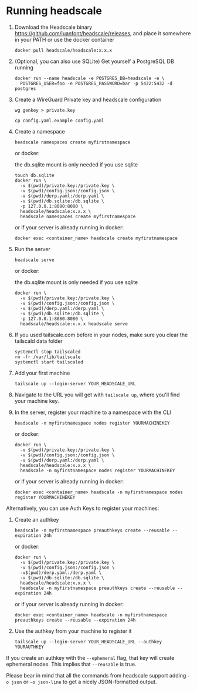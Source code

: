 # Running headscale

1. Download the Headscale binary https://github.com/juanfont/headscale/releases, and place it somewhere in your PATH or use the docker container

   ```shell
   docker pull headscale/headscale:x.x.x
   ```

   <!--
    or
    ```shell
    docker pull ghrc.io/juanfont/headscale:x.x.x
    ``` -->

2. (Optional, you can also use SQLite) Get yourself a PostgreSQL DB running

   ```shell
   docker run --name headscale -e POSTGRES_DB=headscale -e \
     POSTGRES_USER=foo -e POSTGRES_PASSWORD=bar -p 5432:5432 -d postgres
   ```

3. Create a WireGuard Private key and headscale configuration

   ```shell
   wg genkey > private.key

   cp config.yaml.example config.yaml
   ```

4. Create a namespace

   ```shell
   headscale namespaces create myfirstnamespace
   ```

   or docker:

   the db.sqlite mount is only needed if you use sqlite

   ```shell
   touch db.sqlite
   docker run \
     -v $(pwd)/private.key:/private.key \
     -v $(pwd)/config.json:/config.json \
     -v $(pwd)/derp.yaml:/derp.yaml \
     -v $(pwd)/db.sqlite:/db.sqlite \
     -p 127.0.0.1:8080:8080 \
     headscale/headscale:x.x.x \
     headscale namespaces create myfirstnamespace
   ```

   or if your server is already running in docker:

   ```shell
   docker exec <container_name> headscale create myfirstnamespace
   ```

5. Run the server

   ```shell
   headscale serve
   ```

   or docker:

   the db.sqlite mount is only needed if you use sqlite

   ```shell
   docker run \
     -v $(pwd)/private.key:/private.key \
     -v $(pwd)/config.json:/config.json \
     -v $(pwd)/derp.yaml:/derp.yaml \
     -v $(pwd)/db.sqlite:/db.sqlite \
     -p 127.0.0.1:8080:8080 \
     headscale/headscale:x.x.x headscale serve
   ```

6. If you used tailscale.com before in your nodes, make sure you clear the tailscald data folder

   ```shell
   systemctl stop tailscaled
   rm -fr /var/lib/tailscale
   systemctl start tailscaled
   ```

7. Add your first machine

   ```shell
   tailscale up --login-server YOUR_HEADSCALE_URL
   ```

8. Navigate to the URL you will get with `tailscale up`, where you'll find your machine key.

9. In the server, register your machine to a namespace with the CLI
   ```shell
   headscale -n myfirstnamespace nodes register YOURMACHINEKEY
   ```
   or docker:
   ```shell
   docker run \
     -v $(pwd)/private.key:/private.key \
     -v $(pwd)/config.json:/config.json \
     -v $(pwd)/derp.yaml:/derp.yaml \
     headscale/headscale:x.x.x \
     headscale -n myfirstnamespace nodes register YOURMACHINEKEY
   ```
   or if your server is already running in docker:
   ```shell
   docker exec <container_name> headscale -n myfirstnamespace nodes register YOURMACHINEKEY
   ```

Alternatively, you can use Auth Keys to register your machines:

1. Create an authkey

   ```shell
   headscale -n myfirstnamespace preauthkeys create --reusable --expiration 24h
   ```

   or docker:

   ```shell
   docker run \
     -v $(pwd)/private.key:/private.key \
     -v $(pwd)/config.json:/config.json \
     -v$(pwd)/derp.yaml:/derp.yaml \
     -v $(pwd)/db.sqlite:/db.sqlite \
     headscale/headscale:x.x.x \
     headscale -n myfirstnamespace preauthkeys create --reusable --expiration 24h
   ```

   or if your server is already running in docker:

   ```shell
   docker exec <container_name> headscale -n myfirstnamespace preauthkeys create --reusable --expiration 24h
   ```

2. Use the authkey from your machine to register it
   ```shell
   tailscale up --login-server YOUR_HEADSCALE_URL --authkey YOURAUTHKEY
   ```

If you create an authkey with the `--ephemeral` flag, that key will create ephemeral nodes. This implies that `--reusable` is true.

Please bear in mind that all the commands from headscale support adding `-o json` or `-o json-line` to get a nicely JSON-formatted output.